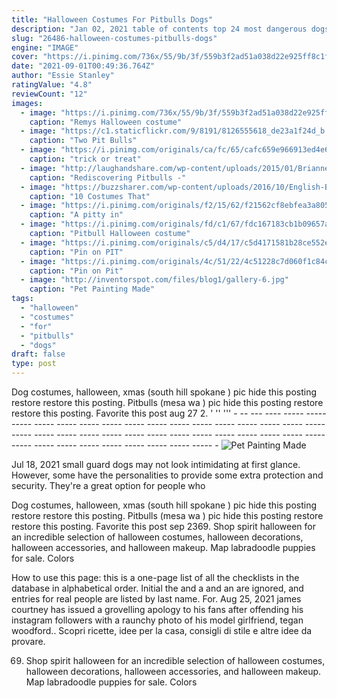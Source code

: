 ```yaml
---
title: "Halloween Costumes For Pitbulls Dogs"
description: "Jan 02, 2021 table of contents top 24 most dangerous dogs in the worldhere are the top 24 most dangerous dogs in the world24. Boer boel23. Gull dong22. Basenji21. Caucasian ovcharka"
slug: "26486-halloween-costumes-pitbulls-dogs"
engine: "IMAGE"
cover: "https://i.pinimg.com/736x/55/9b/3f/559b3f2ad51a038d22e925ff8c1f7bdc.jpg"
date: "2021-09-01T00:49:36.764Z"
author: "Essie Stanley"
ratingValue: "4.8"
reviewCount: "12"
images:
  - image: "https://i.pinimg.com/736x/55/9b/3f/559b3f2ad51a038d22e925ff8c1f7bdc.jpg"
    caption: "Remys Halloween costume"
  - image: "https://c1.staticflickr.com/9/8191/8126555618_de23a1f24d_b.jpg"
    caption: "Two Pit Bulls"
  - image: "https://i.pinimg.com/originals/ca/fc/65/cafc659e966913ed4e6be3141d189883.jpg"
    caption: "trick or treat"
  - image: "http://laughandshare.com/wp-content/uploads/2015/01/Brianne-Hazekampif.jpg"
    caption: "Rediscovering Pitbulls -"
  - image: "https://buzzsharer.com/wp-content/uploads/2016/10/English-Bulldog-Halloween-pirate-dress.jpg"
    caption: "10 Costumes That"
  - image: "https://i.pinimg.com/originals/f2/15/62/f21562cf8ebfea3a8059da22ffc8748b.jpg"
    caption: "A pitty in"
  - image: "https://i.pinimg.com/originals/fd/c1/67/fdc167183cb1b09657ad43a79fabe8b0.jpg"
    caption: "Pitbull Halloween costume"
  - image: "https://i.pinimg.com/originals/c5/d4/17/c5d4171581b28ce552e382ca561346f6.jpg"
    caption: "Pin on PIT"
  - image: "https://i.pinimg.com/originals/4c/51/22/4c51228c7d060f1c84c8f5d0f28ba311.jpg"
    caption: "Pin on Pit"
  - image: "http://inventorspot.com/files/blog1/gallery-6.jpg"
    caption: "Pet Painting Made"
tags:
  - "halloween"
  - "costumes"
  - "for"
  - "pitbulls"
  - "dogs"
draft: false
type: post
---
```


Dog costumes, halloween, xmas (south hill spokane ) pic hide this posting restore restore this posting.  Pitbulls (mesa wa ) pic hide this posting restore restore this posting. Favorite this post aug 27 2. ' '' ''' - -- --- ---- ----- ----- ----- ----- ----- ----- ----- ----- ----- ----- ----- ----- ----- ----- ----- ----- ----- ----- ----- ----- ----- ----- ----- ----- ----- ----- ----- ----- ----- ----- ----- ----- ----- ----- ----- ----- ----- ----- ----- -
![Pet Painting Made](http://inventorspot.com/files/blog1/gallery-6.jpg "Pet Painting Made")

Jul 18, 2021 small guard dogs may not look intimidating at first glance. However, some have the personalities to provide some extra protection and security. They&#39;re a great option for people who
<!--inArticleAds-->

<!--galleryOne-->

Dog costumes, halloween, xmas (south hill spokane ) pic hide this posting restore restore this posting.  Pitbulls (mesa wa ) pic hide this posting restore restore this posting. Favorite this post sep 2369. Shop spirit halloween for an incredible selection of halloween costumes, halloween decorations, halloween accessories, and halloween makeup. Map labradoodle puppies for sale. Colors
<!--inArticleAds-->

<!--galleryTwo-->

How to use this page: this is a one-page list of all the checklists in the database in alphabetical order. Initial the and a and an are ignored, and entries for real people are listed by last name. For. Aug 25, 2021 james courtney has issued a grovelling apology to his fans after offending his instagram followers with a raunchy photo of his model girlfriend, tegan woodford.. Scopri ricette, idee per la casa, consigli di stile e altre idee da provare.
<!--galleryThree-->

69. Shop spirit halloween for an incredible selection of halloween costumes, halloween decorations, halloween accessories, and halloween makeup. Map labradoodle puppies for sale. Colors